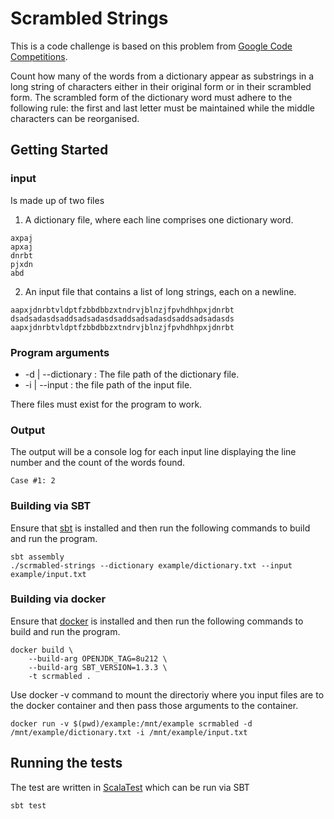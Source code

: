 # Scrambled Strings

This is a code challenge is based on this problem from [Google Code Competitions](https://codingcompetitions.withgoogle.com/kickstart/round/0000000000050edf/0000000000051004).

Count how many of the words from a dictionary appear as substrings in a long string of
characters either in their original form or in their scrambled form. The scrambled form of the
dictionary word must adhere to the following rule: the first and last letter must be maintained
while the middle characters can be reorganised.

## Getting Started

### input

Is made up of two files 

1. A dictionary file, where each line comprises one dictionary word.

```
axpaj
apxaj
dnrbt
pjxdn
abd
```

2. An input file that contains a list of long strings, each on a newline.

```
aapxjdnrbtvldptfzbbdbbzxtndrvjblnzjfpvhdhhpxjdnrbt
dsadsadasdsaddsadsadasdsaddsadsadasdsaddsadsadasds
aapxjdnrbtvldptfzbbdbbzxtndrvjblnzjfpvhdhhpxjdnrbt
```

### Program arguments

* -d | --dictionary : The file path of the dictionary file.
* -i | --input : the file path of the input file.

There files must exist for the program to work.

### Output

The output will be a console log for each input line displaying the line number and the count of the words found.

```
Case #1: 2
```

### Building via SBT

Ensure that [sbt](https://www.scala-sbt.org/release/docs/Setup.html) is installed
and then run the following commands to build and run the program.

```
sbt assembly
./scrmabled-strings --dictionary example/dictionary.txt --input example/input.txt
```

### Building via docker

Ensure that [docker](https://docs.docker.com/install/) is installed
and then run the following commands to build and run the program.

```
docker build \
    --build-arg OPENJDK_TAG=8u212 \
    --build-arg SBT_VERSION=1.3.3 \
    -t scrmabled .
```

Use docker -v command to mount the directoriy where you input files are to the docker container and then pass those arguments to the container.

```
docker run -v $(pwd)/example:/mnt/example scrmabled -d /mnt/example/dictionary.txt -i /mnt/example/input.txt
```

## Running the tests

The test are written in [ScalaTest](https://docs.scala-lang.org/getting-started/intellij-track/testing-scala-in-intellij-with-scalatest.html) which can be run via SBT

```sbt test```